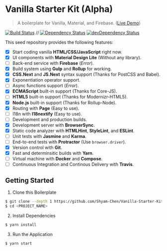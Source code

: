# Vanilla Starter Kit (Alpha)

> A boilerplate for Vanilla, Material, and Firebase. ([Live Demo](https://test-1498d.firebaseapp.com/))

[![Build Status](https://travis-ci.org/Shyam-Chen/Vanilla-Starter-Kit.svg?branch=master)](https://travis-ci.org/Shyam-Chen/Vanilla-Starter-Kit)
 //
[![Dependency Status](https://david-dm.org/Shyam-Chen/Vanilla-Starter-Kit.svg)](https://david-dm.org/Shyam-Chen/Vanilla-Starter-Kit)
[![devDependency Status](https://david-dm.org/Shyam-Chen/Vanilla-Starter-Kit/dev-status.svg)](https://david-dm.org/Shyam-Chen/Vanilla-Starter-Kit?type=dev)

This seed repository provides the following features:
* [x] Start coding vanilla **HTML/CSS/JavaScript** right now.
* [x] UI components with **Material Design Lite** (Without any library).
* [ ] Back-end service with **Firebase** (*Error*).
* [x] Build system using **Gulp** and **Rollup** for working.
* [x] **CSS.Next** and **JS.Next** syntax support (Thanks for PostCSS and Babel).
* [x] Exponentiation operator support.
* [ ] Async functions support (*Error*).
* [x] **ECMAScript** built-in support (Thanks for Core-JS).
* [ ] **HTML5** built-in support (Thanks for Modernizr-HTML5).
* [x] **Node.js** built-in support (Thanks for Rollup-Node).
* [x] Routing with **Page** (Easy to use).
* [ ] I18n with **I18nextify** (Easy to use).
* [ ] Development and production builds.
* [x] Development server with **BrowserSync**.
* [x] Static code analyzer with **HTMLHint**, **StyleLint**, and **ESLint**.
* [ ] Unit tests with **Jasmine** and **Karma**.
* [ ] End-to-end tests with **Protractor** (Use `browser.driver`).
* [x] Version control with **Git**.
* [x] Fast and determinsitic builds with **Yarn**.
* [ ] Virtual machine with **Docker** and **Compose**.
* [ ] Continuous Integration and Continous Delivery with **Travis**.

## Getting Started

1) Clone this Boilerplate
```bash
$ git clone --depth 1 https://github.com/Shyam-Chen/Vanilla-Starter-Kit.git <PROJECT_NAME>
$ cd <PROJECT_NAME>
```

2) Install Dependencies
```bash
$ yarn install
```

3) Run the Application
```bash
$ yarn start
```
